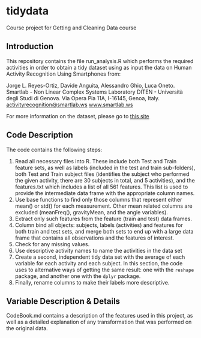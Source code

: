 # tidydata
Course project for Getting and Cleaning Data course

## Introduction

This repository contains the file run_analysis.R which performs the required activities in order to obtain a tidy dataset using as input the data on Human Activity Recognition Using Smartphones from:

Jorge L. Reyes-Ortiz, Davide Anguita, Alessandro Ghio, Luca Oneto.
Smartlab - Non Linear Complex Systems Laboratory
DITEN - Università degli Studi di Genova.
Via Opera Pia 11A, I-16145, Genoa, Italy.
activityrecognition@smartlab.ws
www.smartlab.ws

For more information on the dataset, please go to [this site](http://archive.ics.uci.edu/ml/datasets/Human+Activity+Recognition+Using+Smartphones#)

## Code Description

The code contains the following steps:

1. Read all necessary files into R. These include both Test and Train feature sets, as well as labels (included in the test and train sub-folders), both Test and Train subject files (identifies the subject who performed the given activity, there are 30 subjects in total, and 5 activities), and the features.txt which includes a list of all 561 features. This list is used to provide the intermediate data frame with the appropriate column names.
2. Use base functions to find only those columns that represent either mean() or std() for each measurement. Other mean related columns are excluded (meanFreq(), gravityMean, and the angle variables).
3. Extract only such features from the feature (train and test) data frames.
4. Column bind all objects: subjects, labels (activities) and features for both train and test sets, and merge both sets to end up with a large data frame that contains all observations and the features of interest.
5. Check for any missing values.
6. Use descriptive activity names to name the activities in the data set
7. Create a second, independent tidy data set with the average of each variable for each activity and each subject. In this section, the code uses to alternative ways of getting the same result: one with the `reshape` package, and another one with the `dplyr` package.
8. Finally, rename columns to make their labels more descriptive.

## Variable Description & Details

CodeBook.md contains a description of the features used in this project, as well as a detailed explanation of any transformation that was performed on the original data.


